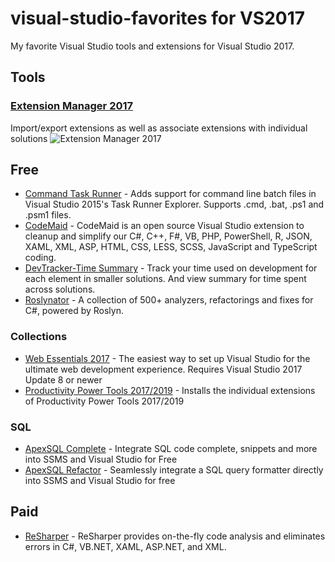 # visual-studio-favorites for VS2017

My favorite Visual Studio tools and extensions for Visual Studio 2017.

## Tools

### [Extension Manager 2017](https://marketplace.visualstudio.com/items?itemName=MadsKristensen.ExtensionManager)
Import/export extensions as well as associate extensions with individual solutions
![Extension Manager 2017](https://raw.githubusercontent.com/madskristensen/ExtensionPackTools/master/art/menu_tools.png)

## Free

- [Command Task Runner](https://marketplace.visualstudio.com/items?itemName=MadsKristensen.CommandTaskRunner) - Adds support for command line batch files in Visual Studio 2015's Task Runner Explorer. Supports .cmd, .bat, .ps1 and .psm1 files.
- [CodeMaid](https://marketplace.visualstudio.com/items?itemName=SteveCadwallader.CodeMaid) - CodeMaid is an open source Visual Studio extension to cleanup and simplify our C#, C++, F#, VB, PHP, PowerShell, R, JSON, XAML, XML, ASP, HTML, CSS, LESS, SCSS, JavaScript and TypeScript coding.
- [DevTracker-Time Summary](https://marketplace.visualstudio.com/items?itemName=KurtGNielsen.DevTracker-TimeSummary) - Track your time used on development for each element in smaller solutions. And view summary for time spent across solutions.
- [Roslynator](https://github.com/JosefPihrt/Roslynator) - A collection of 500+ analyzers, refactorings and fixes for C#, powered by Roslyn.

### Collections

- [Web Essentials 2017](https://marketplace.visualstudio.com/items?itemName=MadsKristensen.WebExtensionPack2017) - The easiest way to set up Visual Studio for the ultimate web development experience. Requires Visual Studio 2017 Update 8 or newer
- [Productivity Power Tools 2017/2019](https://marketplace.visualstudio.com/items?itemName=VisualStudioProductTeam.ProductivityPowerPack2017) - Installs the individual extensions of Productivity Power Tools 2017/2019

### SQL

- [ApexSQL Complete](https://www.apexsql.com/sql-tools-complete.aspx) - Integrate SQL code complete, snippets and more into SSMS and Visual Studio for Free
- [ApexSQL Refactor](https://www.apexsql.com/sql-tools-refactor.aspx) - Seamlessly integrate a SQL query formatter directly into SSMS and Visual Studio for free

## Paid

- [ReSharper](https://www.jetbrains.com/resharper/) - ReSharper provides on-the-fly code analysis and eliminates errors in C#, VB.NET, XAML, ASP.NET, and XML.
